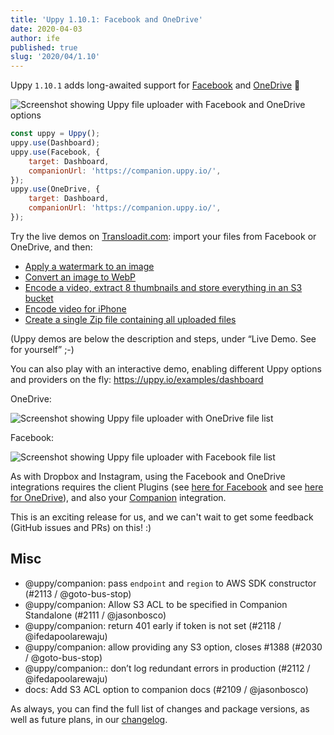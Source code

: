 ```yaml
---
title: 'Uppy 1.10.1: Facebook and OneDrive'
date: 2020-04-03
author: ife
published: true
slug: '2020/04/1.10'
---
```


Uppy `1.10.1` adds long-awaited support for [Facebook](/docs/facebook/) and
[OneDrive](/docs/onedrive/) 🎉

![Screenshot showing Uppy file uploader with Facebook and OneDrive options](/img/blog/1.10/uppy-facebook-onedrive.png)

```js
const uppy = Uppy();
uppy.use(Dashboard);
uppy.use(Facebook, {
	target: Dashboard,
	companionUrl: 'https://companion.uppy.io/',
});
uppy.use(OneDrive, {
	target: Dashboard,
	companionUrl: 'https://companion.uppy.io/',
});
```

Try the live demos on [Transloadit.com](https://transloadit.com): import your
files from Facebook or OneDrive, and then:

- [Apply a watermark to an image](https://transloadit.com/demos/image-manipulation/text-watermarking/)
- [Convert an image to WebP](https://transloadit.com/demos/image-manipulation/convert-to-webp/)
- [Encode a video, extract 8 thumbnails and store everything in an S3 bucket](https://transloadit.com/demos/file-exporting/store-encoding-and-thumbnails-on-s3/)
- [Encode video for iPhone](https://transloadit.com/demos/video-encoding/encode-for-apple-iphone-11-pro-max/)
- [Create a single Zip file containing all uploaded files](https://transloadit.com/demos/file-compressing/create-one-zip-file-containing-all-uploaded-files/)

(Uppy demos are below the description and steps, under “Live Demo. See for
yourself” ;-)

You can also play with an interactive demo, enabling different Uppy options and
providers on the fly: <https://uppy.io/examples/dashboard>

OneDrive:

![Screenshot showing Uppy file uploader with OneDrive file list](/img/blog/1.10/uppy-onedrive.png)

Facebook:

![Screenshot showing Uppy file uploader with Facebook file list](/img/blog/1.10/uppy-facebook.png)

<!--truncate-->

As with Dropbox and Instagram, using the Facebook and OneDrive integrations
requires the client Plugins (see [here for Facebook](/docs/facebook/) and see
[here for OneDrive](/docs/onedrive/)), and also your
[Companion](/docs/companion/#Options) integration.

This is an exciting release for us, and we can't wait to get some feedback
(GitHub issues and PRs) on this! :)

## Misc

- @uppy/companion: pass `endpoint` and `region` to AWS SDK constructor (#2113 /
  @goto-bus-stop)
- @uppy/companion: Allow S3 ACL to be specified in Companion Standalone (#2111 /
  @jasonbosco)
- @uppy/companion: return 401 early if token is not set (#2118 /
  @ifedapoolarewaju)
- @uppy/companion: allow providing any S3 option, closes #1388 (#2030 /
  @goto-bus-stop)
- @uppy/companion:: don’t log redundant errors in production (#2112 /
  @ifedapoolarewaju)
- docs: Add S3 ACL option to companion docs (#2109 / @jasonbosco)

As always, you can find the full list of changes and package versions, as well
as future plans, in our
[changelog](https://github.com/transloadit/uppy/blob/master/CHANGELOG.md).
